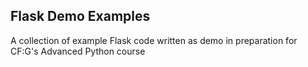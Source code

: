 ## Flask Demo Examples

A collection of example Flask code written as demo in preparation for CF:G's Advanced Python course
